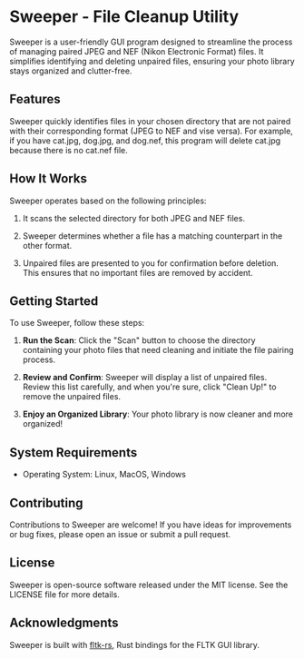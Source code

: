 # Sweeper - File Cleanup Utility

Sweeper is a user-friendly GUI program designed to streamline the process of managing paired JPEG and NEF (Nikon Electronic Format) files. It simplifies identifying and deleting unpaired files, ensuring your photo library stays organized and clutter-free.

## Features

Sweeper quickly identifies files in your chosen directory that are not paired with their corresponding format (JPEG to NEF and vise versa).
For example, if you have cat.jpg, dog.jpg, and dog.nef, this program will delete cat.jpg because there is no cat.nef file.

## How It Works

Sweeper operates based on the following principles:

1. It scans the selected directory for both JPEG and NEF files.

2. Sweeper determines whether a file has a matching counterpart in the other format.

3. Unpaired files are presented to you for confirmation before deletion. This ensures that no important files are removed by accident.

## Getting Started

To use Sweeper, follow these steps:

1. **Run the Scan**: Click the "Scan" button to choose the directory containing your photo files that need cleaning and initiate the file pairing process.

2. **Review and Confirm**: Sweeper will display a list of unpaired files. Review this list carefully, and when you're sure, click "Clean Up!" to remove the unpaired files.

3. **Enjoy an Organized Library**: Your photo library is now cleaner and more organized!

## System Requirements

- Operating System: Linux, MacOS, Windows

## Contributing

Contributions to Sweeper are welcome! If you have ideas for improvements or bug fixes, please open an issue or submit a pull request.

## License

Sweeper is open-source software released under the MIT license. See the LICENSE file for more details.

## Acknowledgments

Sweeper is built with [fltk-rs](https://github.com/fltk-rs/fltk-rs), Rust bindings for the FLTK GUI library.
